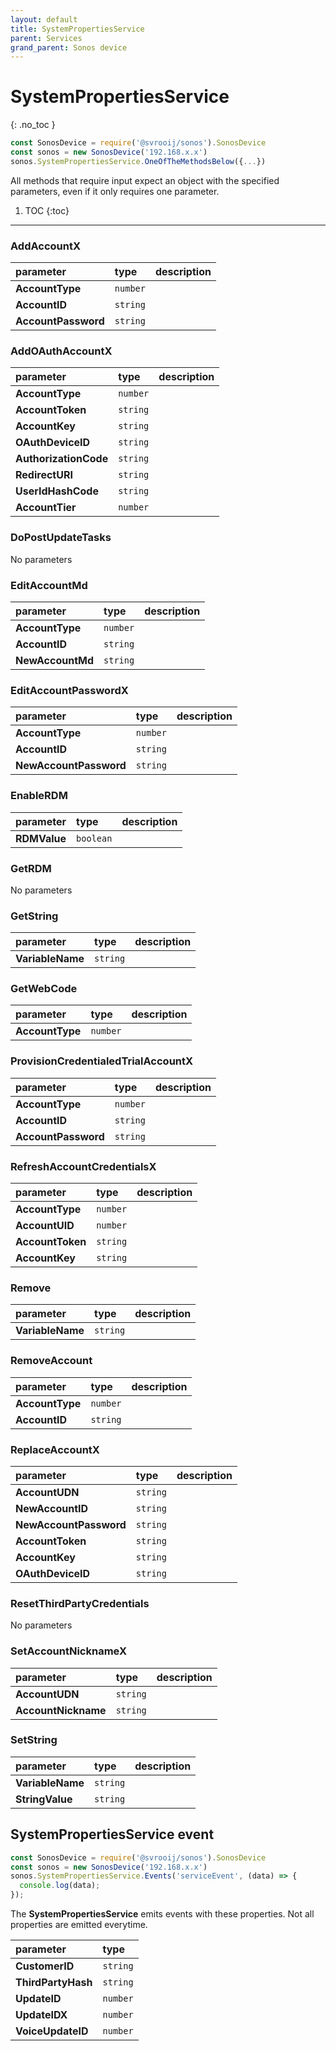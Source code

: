 ```yaml
---
layout: default
title: SystemPropertiesService
parent: Services
grand_parent: Sonos device
---
```

# SystemPropertiesService
{: .no_toc }

```js
const SonosDevice = require('@svrooij/sonos').SonosDevice
const sonos = new SonosDevice('192.168.x.x')
sonos.SystemPropertiesService.OneOfTheMethodsBelow({...})
```

All methods that require input expect an object with the specified parameters, even if it only requires one parameter.

1. TOC
{:toc}

---

### AddAccountX

| parameter | type | description |
|:----------|:-----|:------------|
| **AccountType** | `number` |  |
| **AccountID** | `string` |  |
| **AccountPassword** | `string` |  |

### AddOAuthAccountX

| parameter | type | description |
|:----------|:-----|:------------|
| **AccountType** | `number` |  |
| **AccountToken** | `string` |  |
| **AccountKey** | `string` |  |
| **OAuthDeviceID** | `string` |  |
| **AuthorizationCode** | `string` |  |
| **RedirectURI** | `string` |  |
| **UserIdHashCode** | `string` |  |
| **AccountTier** | `number` |  |

### DoPostUpdateTasks

No parameters

### EditAccountMd

| parameter | type | description |
|:----------|:-----|:------------|
| **AccountType** | `number` |  |
| **AccountID** | `string` |  |
| **NewAccountMd** | `string` |  |

### EditAccountPasswordX

| parameter | type | description |
|:----------|:-----|:------------|
| **AccountType** | `number` |  |
| **AccountID** | `string` |  |
| **NewAccountPassword** | `string` |  |

### EnableRDM

| parameter | type | description |
|:----------|:-----|:------------|
| **RDMValue** | `boolean` |  |

### GetRDM

No parameters

### GetString

| parameter | type | description |
|:----------|:-----|:------------|
| **VariableName** | `string` |  |

### GetWebCode

| parameter | type | description |
|:----------|:-----|:------------|
| **AccountType** | `number` |  |

### ProvisionCredentialedTrialAccountX

| parameter | type | description |
|:----------|:-----|:------------|
| **AccountType** | `number` |  |
| **AccountID** | `string` |  |
| **AccountPassword** | `string` |  |

### RefreshAccountCredentialsX

| parameter | type | description |
|:----------|:-----|:------------|
| **AccountType** | `number` |  |
| **AccountUID** | `number` |  |
| **AccountToken** | `string` |  |
| **AccountKey** | `string` |  |

### Remove

| parameter | type | description |
|:----------|:-----|:------------|
| **VariableName** | `string` |  |

### RemoveAccount

| parameter | type | description |
|:----------|:-----|:------------|
| **AccountType** | `number` |  |
| **AccountID** | `string` |  |

### ReplaceAccountX

| parameter | type | description |
|:----------|:-----|:------------|
| **AccountUDN** | `string` |  |
| **NewAccountID** | `string` |  |
| **NewAccountPassword** | `string` |  |
| **AccountToken** | `string` |  |
| **AccountKey** | `string` |  |
| **OAuthDeviceID** | `string` |  |

### ResetThirdPartyCredentials

No parameters

### SetAccountNicknameX

| parameter | type | description |
|:----------|:-----|:------------|
| **AccountUDN** | `string` |  |
| **AccountNickname** | `string` |  |

### SetString

| parameter | type | description |
|:----------|:-----|:------------|
| **VariableName** | `string` |  |
| **StringValue** | `string` |  |

## SystemPropertiesService event

```js
const SonosDevice = require('@svrooij/sonos').SonosDevice
const sonos = new SonosDevice('192.168.x.x')
sonos.SystemPropertiesService.Events('serviceEvent', (data) => {
  console.log(data);
});
```

The **SystemPropertiesService** emits events with these properties. Not all properties are emitted everytime.

| parameter | type |
|:----------|:-----|
| **CustomerID** | `string` |
| **ThirdPartyHash** | `string` |
| **UpdateID** | `number` |
| **UpdateIDX** | `number` |
| **VoiceUpdateID** | `number` |
